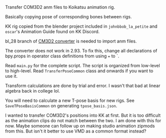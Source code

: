 Transfer COM3D2 anm files to Koikatsu animation rig.

Basically copying pose of corresponding bones between rigs.

KK rig copied from the blender project included in `johnbbob_la_petite` and `oscar`'s Animation Guide found on KK Discord.

bl_28 branch of [CM3D2 converter]("https://github.com/CM3D2user/Blender-CM3D2-Converter") is needed to import anm files.

The converter does not work in 2.93. To fix this, change all declarations of bpy.props in operator class definitions from using `=` to `.

Read `main.py` for the complete script. The script is organized from low-level to high-level.
Read `TransferPoseCommon` class and onwards if you want to use it.

Transform calculations are done by trial and error. I wasn't that bad at linear algebra back in college lol.

You will need to calculate a new T-pose basis for new rigs. See `SaveTPoseBasisCommon` on generating `tpose_basis.json`.

I wanted to transfer COM3D2's positions into KK at first. But it is too difficult as the animation clips do not match between the two. I am done with this for now. Maybe someone can follow up on making studio animation zipmods from this. But isn't it better to use VMD as a common format instead?